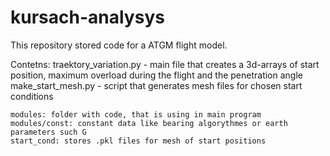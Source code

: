 # kursach-analysys

This repository stored code for a ATGM flight model.

Contetns:
	traektory_variation.py - main file that creates a 3d-arrays of start position, maximum overload during the flight and the penetration angle
	make_start_mesh.py - script that generates mesh files for chosen start conditions

	modules: folder with code, that is using in main program
	modules/const: constant data like bearing algorythmes or earth parameters such G
	start_cond: stores .pkl files for mesh of start positions

